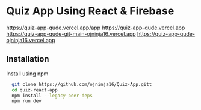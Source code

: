 
# Quiz App Using React & Firebase 
https://quiz-app-qude.vercel.app/app
https://quiz-app-qude.vercel.app
https://quiz-app-qude-git-main-ojninja16.vercel.app
https://quiz-app-qude-ojninja16.vercel.app

## Installation

Install using npm

```bash
  git clone https://github.com/ojninja16/Quiz-App.gitt
  cd quiz-react-app
  npm install --legacy-peer-deps
  npm run dev
```

